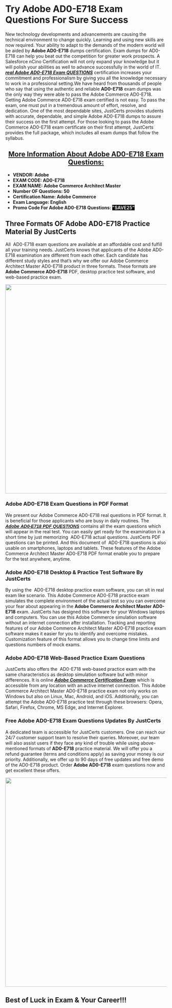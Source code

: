 <h1><strong>Try Adobe AD0-E718 Exam Questions For Sure Success</strong></h1>

<p>New technology developments and advancements are causing the technical environment to change quickly. Learning and using new skills are now required. Your ability to adapt to the demands of the modern world will be aided by <strong>Adobe AD0-E718</strong> dumps certification. Exam dumps for AD0-E718 can help you beat out the competition for greater work prospects. A Salesforce nCino Certification will not only expand your knowledge but it will polish your abilities as well to advance successfully in the world of IT. <strong><em><a href="https://www.justcerts.com/adobe/ad0-e718-practice-questions.html">real Adobe AD0-E718 Exam QUESTIONS</a></em></strong> certification increases your commitment and professionalism by giving you all the knowledge necessary to work in a professional setting.We have heard from thousands of people who say that using the authentic and reliable <strong>AD0-E718</strong> exam dumps was the only way they were able to pass the Adobe Commerce AD0-E718. Getting Adobe Commerce AD0-E718 exam certified is not easy. To pass the exam, one must put in a tremendous amount of effort, resolve, and dedication. One of the most dependable sites, JustCerts provides students with accurate, dependable, and simple Adobe AD0-E718 dumps to assure their success on the first attempt. For those looking to pass the Adobe Commerce AD0-E718 exam certificate on their first attempt, JustCerts provides the full package, which includes all exam dumps that follow the syllabus.</p>

<h2 style="text-align: center;"><u><strong>More Information About Adobe AD0-E718 Exam Questions:</strong></u></h2>

<ul>
	<li><strong>VENDOR: Adobe</strong></li>
	<li><strong>EXAM CODE: AD0-E718</strong></li>
	<li><strong>EXAM NAME: Adobe Commerce Architect Master</strong></li>
	<li><strong>Number OF Questions: 50</strong></li>
	<li><strong>Certification Name: Adobe Commerce</strong></li>
	<li><strong>Exam Language: </strong><strong>English</strong></li>
	<li><strong>Promo Code For Adobe AD0-E718 Questions: <span style="color:#ecf0f1;"><span style="background-color:#000000;">"SAVE25"</span></span></strong></li>
</ul>

<h2><strong>Three Formats OF Adobe AD0-E718 Practice Material By JustCerts</strong></h2>

<p>All  AD0-E718 exam questions are available at an affordable cost and fulfill all your training needs. JustCerts knows that applicants of the Adobe AD0-E718 examination are different from each other. Each candidate has different study styles and that’s why we offer our Adobe Commerce Architect Master AD0-E718 product in three formats. These formats are <strong>Adobe Commerce AD0-E718</strong> PDF, desktop practice test software, and web-based practice exam. </p>

<center><img alt="AdobeAD0-E718 Exam Dumps" src="https://media.licdn.com/dms/image/D4D12AQFLBHBOgfG3wQ/article-cover_image-shrink_720_1280/0/1677478644610?e=2147483647&v=beta&t=L7VPIEZ9ZC7OqvyRIoUw3twGnWrZNdIXwPmPcZVT_KI" style="height: 650px; width: 1200px;" /></center>

<h3><strong>Adobe AD0-E718 Exam Questions in PDF Format</strong></h3>

<p>We present our Adobe Commerce AD0-E718 real questions in PDF format. It is beneficial for those applicants who are busy in daily routines. The <a href="https://www.justcerts.com/adobe/ad0-e718-practice-questions.html"><strong><span style="font-family:Arial,Helvetica,sans-serif;"><em>Adobe AD0-E718 PDF QUESTIONS</em></span></strong></a> contains all the exam questions which will appear in the real test. You can easily get ready for the examination in a short time by just memorizing  AD0-E718 actual questions. JustCerts PDF questions can be printed. And this document of  AD0-E718 questions is also usable on smartphones, laptops and tablets. These features of the Adobe Commerce Architect Master AD0-E718 PDF format enable you to prepare for the test anywhere, anytime. </p>

<h3><strong>Adobe AD0-E718 Desktop & Practice Test Software By JustCerts</strong></h3>

<p>By using the  AD0-E718 desktop practice exam software, you can sit in real exam like scenario. This Adobe Commerce AD0-E718 practice exam simulates the complete environment of the actual test so you can overcome your fear about appearing in the <strong>Adobe Commerce Architect Master AD0-E718</strong> exam. JustCerts has designed this software for your Windows laptops and computers. You can use this Adobe Commerce simulation software without an internet connection after installation. Tracking and reporting features of our Adobe Commerce Architect Master AD0-E718 practice exam software makes it easier for you to identify and overcome mistakes. Customization feature of this format allows you to change time limits and questions numbers of mock exams.</p>

<h3><strong>Adobe AD0-E718 Web-Based Practice Exam Questions</strong></h3>

<p>JustCerts also offers the  AD0-E718 web-based practice exam with the same characteristics as desktop simulation software but with minor differences. It is online <strong><a href="https://www.justcerts.com/adobe/adobe-commerce-certification-exams.html"><em>Adobe Commerce Certification Exam</em></a></strong> which is accessible from any location with an active internet connection. This Adobe Commerce Architect Master AD0-E718 practice exam not only works on Windows but also on Linux, Mac, Android, and iOS. Additionally, you can attempt the Adobe AD0-E718 practice test through these browsers: Opera, Safari, Firefox, Chrome, MS Edge, and Internet Explorer.</p>

<h3><strong>Free Adobe AD0-E718 Exam Questions Updates By JustCerts</strong></h3>

<p>A dedicated team is accessible for JustCerts customers. One can reach our 24/7 customer support team to resolve their queries. Moreover, our team will also assist users if they face any kind of trouble while using above-mentioned formats of <strong> AD0-E718</strong> practice material. We will offer you a refund guarantee (terms and conditions apply) as saving your money is our priority. Additionally, we offer up to 90 days of free updates and free demo of the AD0-E718 product. Order <strong>Adobe AD0-E718</strong> exam questions now and get excellent these offers.</p>

<center><img alt="AdobeAD0-E718 Exam Dumps" src="https://i.imgur.com/ILNYM6U.jpg" style="height: 650px; width: 1200px;" /></center>

<h2 style="text-align: justify;"><strong>Best of Luck in Exam & Your Career!!!</strong></h2>
